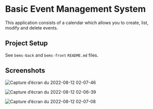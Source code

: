 # Basic Event Management System

This application consists of a calendar which allows you to create, list, modify and delete events.

## Project Setup

See `bems-back` and `bems-front` `README.md` files.

## Screenshots

![Capture d’écran du 2022-08-12 02-07-46](https://user-images.githubusercontent.com/10500345/184262311-16776624-ef09-4101-a7e0-ad2744ae113a.png)

![Capture d’écran du 2022-08-12 02-06-39](https://user-images.githubusercontent.com/10500345/184262323-8085d0d2-f000-4fcc-9af9-305c030fe002.png)

![Capture d’écran du 2022-08-12 02-07-08](https://user-images.githubusercontent.com/10500345/184262331-0ee72b95-b27a-4908-bf99-9889bb804f83.png)

